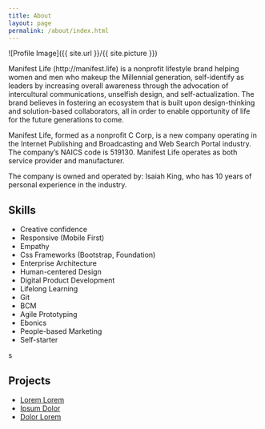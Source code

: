 ```yaml
---
title: About
layout: page
permalink: /about/index.html
---
```

![Profile Image]({{ site.url }}/{{ site.picture }})

<p>Manifest Life (http://manifest.life) is a nonprofit lifestyle brand helping women and men who makeup the Millennial generation, self-identify as leaders by increasing overall awareness through the advocation of intercultural communications, unselfish design, and self-actualization. The brand believes in fostering an ecosystem that is built upon design-thinking and solution-based collaborators, all in order to enable opportunity of life for the future generations to come.

<p>Manifest Life, formed as a nonprofit C Corp, is a new company operating
in the Internet Publishing and Broadcasting and Web Search Portal industry.
The company’s NAICS code is 519130. Manifest Life operates as both service
provider and manufacturer.</p>

<p>The company is owned and operated by: Isaiah King, who has 10 years of
personal experience in the industry.</p>

<h2>Skills</h2>

<ul class="skill-list">
	<li>Creative confidence</li>
	<li>Responsive (Mobile First)</li>
	<li>Empathy</li>
	<li>Css Frameworks (Bootstrap, Foundation)</li>
	<li>Enterprise Architecture</li>
	<li>Human-centered Design</li>
	<li>Digital Product Development</li>
	<li>Lifelong Learning</li>
	<li>Git</li>
	<li>BCM</li>
	<li>Agile Prototyping</li>
	<li>Ebonics</li>
	<li>People-based Marketing</li>
	<li>Self-starter</li>
</ul>s

<h2>Projects</h2>

<ul>
	<li><a href="https://github.com/">Lorem Lorem</a></li>
	<li><a href="https://github.com/">Ipsum Dolor</a></li>
	<li><a href="https://github.com/">Dolor Lorem</a></li>
</ul>
